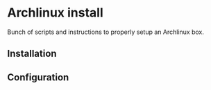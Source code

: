 # Archlinux install

Bunch of scripts and instructions to properly setup an Archlinux box.

## Installation

## Configuration


